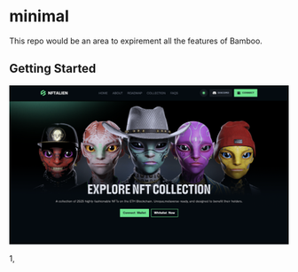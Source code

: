 # minimal

This repo would be an area to expirement all the features of Bamboo.

## Getting Started

<p align="center">
  <img src="./public/cover.png"  title="hover text">
</p>

1, 